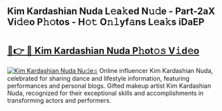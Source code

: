 ## Kim Kardashian Nuda L𝚎a𝚔ed N𝚞𝚍e - Part-2aX Vi𝚍𝚎o P𝚑𝚘tos - H𝚘𝚝 O𝚗𝚕yf𝚊ns L𝚎a𝚔s iDaEP

# <h2><a href="http://kfdere.oniu.top/?m=Kim+Kardashian+Nuda">🔗👉 🔴 Kim Kardashian Nuda P𝚑ot𝚘𝚜 V𝚒d𝚎o</a></h2>

[![Kim Kardashian Nuda Nu𝚍e𝚜](https://i.imgur.com/0qMVB7G.gif)](http://kfdere.oniu.top/?m=Kim+Kardashian+Nuda)
Online influencer Kim Kardashian Nuda, celebrated for sharing dance and lifestyle information, featuring performances and personal blogs. Gifted makeup artist Kim Kardashian Nuda, recognized for their exceptional skills and accomplishments in transforming actors and performers.  
